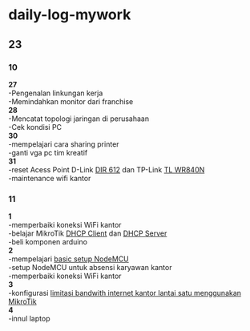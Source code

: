 # daily-log-mywork
## 23 <br />
### 10 <br />
**27** <br />
-Pengenalan linkungan kerja <br />
-Memindahkan monitor dari franchise <br />
**28** <br />
-Mencatat topologi jaringan di perusahaan <br />
-Cek kondisi PC <br />
**30** <br />
-mempelajari cara sharing printer <br />
-ganti vga pc tim kreatif <br />
**31** <br />
-reset Acess Point D-Link [DIR 612](https://www.youtube.com/watch?v=diqjpI4at-Q) dan TP-Link [TL WR840N](https://www.youtube.com/watch?v=AQDA5-KnuTg) <br />
-maintenance wifi kantor <br />
### 11 <br />
**1** <br />
-memperbaiki koneksi WiFi kantor <br />
-belajar MikroTik [DHCP Client](https://citraweb.com/artikel_lihat.php?id=122) dan [DHCP Server](https://citraweb.com/artikel_lihat.php?id=122) <br />
-beli komponen arduino <br />
**2** <br />
-mempelajari [basic setup NodeMCU](https://www.youtube.com/watch?v=qOWnx9sRb9c) <br />
-setup NodeMCU untuk absensi karyawan kantor <br />
-memperbaiki koneksi WiFi kantor <br />
**3** <br />
-konfigurasi [limitasi bandwith internet kantor lantai satu menggunakan MikroTik](https://citraweb.com/artikel_lihat.php?id=53) <br />
**4** <br />
-innul laptop <br />
